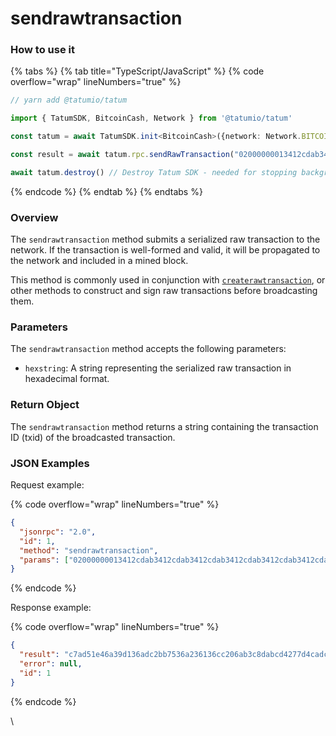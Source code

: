 # sendrawtransaction

### How to use it

{% tabs %}
{% tab title="TypeScript/JavaScript" %}
{% code overflow="wrap" lineNumbers="true" %}
```typescript
// yarn add @tatumio/tatum

import { TatumSDK, BitcoinCash, Network } from '@tatumio/tatum'

const tatum = await TatumSDK.init<BitcoinCash>({network: Network.BITCOIN_CASH})

const result = await tatum.rpc.sendRawTransaction("02000000013412cdab3412cdab3412cdab3412cdab3412cdab3412cdab3412cdab3412cdab0000000000fdffffff0140420f00000000001976a91462e907b15cbf27d5425399ebf6f0fb50ebb88f1888ac00000000")

await tatum.destroy() // Destroy Tatum SDK - needed for stopping background jobs
```
{% endcode %}
{% endtab %}
{% endtabs %}

### Overview

The `sendrawtransaction` method submits a serialized raw transaction to the network. If the transaction is well-formed and valid, it will be propagated to the network and included in a mined block.

This method is commonly used in conjunction with [`createrawtransaction`](createrawtransaction.md), or other methods to construct and sign raw transactions before broadcasting them.

### Parameters

The `sendrawtransaction` method accepts the following parameters:

* `hexstring`: A string representing the serialized raw transaction in hexadecimal format.

### Return Object

The `sendrawtransaction` method returns a string containing the transaction ID (txid) of the broadcasted transaction.

### JSON Examples

Request example:

{% code overflow="wrap" lineNumbers="true" %}
```json
{
  "jsonrpc": "2.0",
  "id": 1,
  "method": "sendrawtransaction",
  "params": ["02000000013412cdab3412cdab3412cdab3412cdab3412cdab3412cdab3412cdab3412cdab0000000000fdffffff0140420f00000000001976a91462e907b15cbf27d5425399ebf6f0fb50ebb88f1888ac00000000"]
}
```
{% endcode %}

Response example:

{% code overflow="wrap" lineNumbers="true" %}
```json
{
  "result": "c7ad51e46a39d136adc2bb7536a236136cc206ab3c8dabcd4277d4cadcf674f2",
  "error": null,
  "id": 1
}

```
{% endcode %}

\
